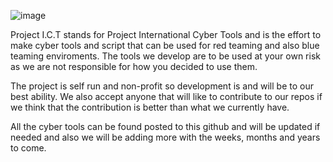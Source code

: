 ![image](https://user-images.githubusercontent.com/127352017/229748402-cc6c8591-7006-4802-9481-e27acef99bb7.png)


Project I.C.T stands for Project International Cyber Tools and is the effort to make cyber tools and script that can be used for red teaming and also blue teaming enviroments. The tools we develop are to be used at your own risk as we are not responsible for how you decided to use them. 

The project is self run and non-profit so development is and will be to our best ability. We also accept anyone that will like to contribute to our repos if we think that the contribution is better than what we currently have.

All the cyber tools can be found posted to this github and will be updated if needed and also we will be adding more with the weeks, months and years to come.

